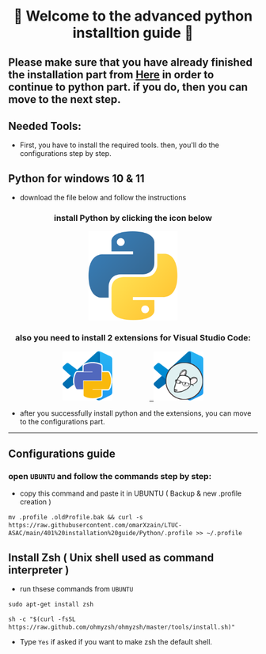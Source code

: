 <h1 align="center">🐍 Welcome to the advanced python installtion guide 🐍</h1> 

## Please make sure that you have already finished the installation part from <a href="../../Computer Setup Guide/installation tutorial.md">Here</a> in order to continue to python part. if you do, then you can move to the next step.

## Needed Tools:
- First, you have to install the required tools. then, you'll do the configurations step by step.


## Python for windows 10 & 11
- download the file below and follow the instructions
<h3 align="center"> install Python by clicking the icon below </h3>

<p align="center"> <kbd><a href="https://www.python.org/ftp/python/3.10.2/python-3.10.2-amd64.exe"> <img height="180px" width="180px" src="images/python.png" alt="UBUNTU"></a></kbd>
  
  <h3 align="center"> also you need to install 2 extensions for Visual Studio Code: </h3>
  <p align="center"> <kbd><a href="https://marketplace.visualstudio.com/items?itemName=ms-python.python"> <img height="100px" width="100px" src="images/pythonEXT.png" alt="pythonEXT"></a></kbd> &nbsp; &nbsp; &nbsp;&nbsp; &nbsp; &nbsp; &nbsp; &nbsp; &nbsp; &nbsp<kbd><a href="https://marketplace.visualstudio.com/items?itemName=EditorConfig.EditorConfig"> <img height="100px" width="100px" src="images/editorEXT.png" alt="editor"></a></kbd> </p>

- after you successfully install python and the extensions, you can move to the configurations part.

<hr>

## Configurations guide
### open `UBUNTU` and follow the commands step by step:

- copy this command and paste it in UBUNTU ( Backup & new .profile creation )

```
mv .profile .oldProfile.bak && curl -s https://raw.githubusercontent.com/omarXzain/LTUC-ASAC/main/401%20installation%20guide/Python/.profile >> ~/.profile
```

## Install Zsh ( Unix shell used as command interpreter )
- run thsese commands from `UBUNTU`
```
sudo apt-get install zsh
```

```
sh -c "$(curl -fsSL https://raw.github.com/ohmyzsh/ohmyzsh/master/tools/install.sh)"
```
- Type `Yes` if asked if you want to make zsh the default shell.



